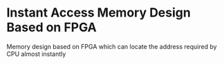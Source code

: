 # Instant Access Memory Design Based on FPGA
 Memory design based on FPGA which can locate the address required by CPU almost instantly
